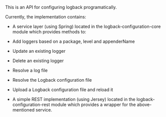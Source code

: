 This is an API for configuring logback programatically.

Currently, the implementation contains:
* A service layer (using Spring) located in the logback-configuration-core module which provides methods to:
 * Add loggers based on a package, level and appenderName
 * Update an existing logger
 * Delete an existing logger
 * Resolve a log file
 * Resolve the Logback configuration file
 * Upload a Logback configuration file and reload it

* A simple REST implementation (using Jersey) located in the logback-configuration-rest module which provides a wrapper for the above-mentioned service.

